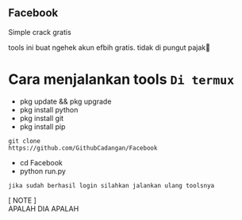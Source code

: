 ## Facebook
Simple crack gratis 

tools ini buat ngehek akun efbih gratis. tidak di pungut pajak🗿             
# Cara menjalankan tools ```Di termux```
* pkg update && pkg upgrade      
* pkg install python           
* pkg install git           
* pkg install pip           
```
git clone
https://github.com/GithubCadangan/Facebook
```      
* cd Facebook        
* python run.py      

```jika sudah berhasil login silahkan jalankan ulang toolsnya```

[ NOTE ]          
APALAH DIA APALAH
